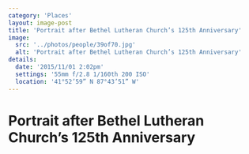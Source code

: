 ```yaml
---
category: 'Places'
layout: image-post
title: 'Portrait after Bethel Lutheran Church’s 125th Anniversary'
image:
  src: '../photos/people/39of70.jpg'
  alt: 'Portrait after Bethel Lutheran Church’s 125th Anniversary'
details:
  date: '2015/11/01 2:02pm'
  settings: '55mm f/2.8 1/160th 200 ISO'
  location: '41°52’59” N 87°43’51” W'
---
```

<h1 class="d-none">Portrait after Bethel Lutheran Church’s 125th Anniversary</h1>